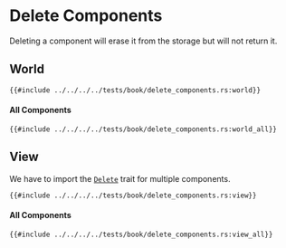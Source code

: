 # Delete Components

Deleting a component will erase it from the storage but will not return it.

## World

```rust, noplaypen
{{#include ../../../../tests/book/delete_components.rs:world}}
```

#### All Components

```rust, noplaypen
{{#include ../../../../tests/book/delete_components.rs:world_all}}
```

## View

We have to import the [`Delete`](https://docs.rs/shipyard/latest/shipyard/trait.Delete.html) trait for multiple components.

```rust, noplaypen
{{#include ../../../../tests/book/delete_components.rs:view}}
```

#### All Components

```rust, noplaypen
{{#include ../../../../tests/book/delete_components.rs:view_all}}
```
